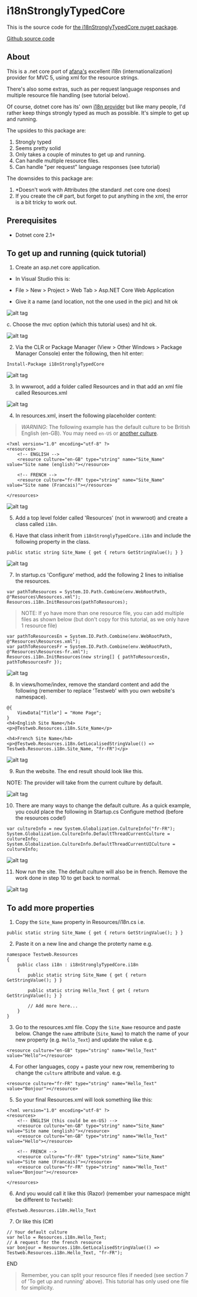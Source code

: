 # i18nStronglyTypedCore

This is the source code for [the i18nStronglyTypedCore nuget package](https://www.nuget.org/packages/i18nStronglyTypedCore).

[Github source code](https://github.com/HockeyJustin/i18nStronglyTypedCore)

## About

This is a .net core port of [afana's](http://afana.me/archive/2013/11/01/aspnet-mvc-internationalization-store-strings-in-database-or-xml.aspx/) excellent i18n (internationalization) provider for MVC 5, using xml for the resource strings. 

There's also some extras, such as per request language responses and multiple resource file handling (see tutorial below).
 
Of course, dotnet core has its' own [i18n provider](https://docs.microsoft.com/en-us/aspnet/core/fundamentals/localization?view=aspnetcore-2.1) 
but like many people, I'd rather keep things strongly typed as much as possible. It's simple to get up and running.

The upsides to this package are:
1. Strongly typed
2. Seems pretty solid
3. Only takes a couple of minutes to get up and running.
4. Can handle multiple resource files.
5. Can handle "per request" language responses (see tutorial)

The downsides to this package are:
1. *Doesn't work with Attributes (the standard .net core one does)
2. If you create the c# part, but forget to put anything in the xml, the error is a bit tricky to work out.

## Prerequisites

- Dotnet core 2.1+

## To get up and running (quick tutorial)

1. Create an asp.net core application. 
- In Visual Studio this is:
- File > New > Project > Web Tab > Asp.NET Core Web Application

- Give it a name (and location, not the one used in the pic) and hit ok

![alt tag](https://github.com//HockeyJustin/i18nStronglyTypedCore/blob/master/i18nStronglyTypedMVC/i18nStronglyTypedMVC/wwwroot/images/1.png?raw=true)

c. Choose the mvc option (which this tutorial uses) and hit ok.

![alt tag](https://github.com//HockeyJustin/i18nStronglyTypedCore/blob/master/i18nStronglyTypedMVC/i18nStronglyTypedMVC/wwwroot/images/2.png?raw=true)


2. Via the CLR or Package Manager (View > Other Windows > Package Manager Console) enter the following, then hit enter:

`Install-Package i18nStronglyTypedCore`

![alt tag](https://github.com//HockeyJustin/i18nStronglyTypedCore/blob/master/i18nStronglyTypedMVC/i18nStronglyTypedMVC/wwwroot/images/3.png?raw=true)

3. In wwwroot, add a folder called Resources and in that add an xml file called Resources.xml

![alt tag](https://github.com//HockeyJustin/i18nStronglyTypedCore/blob/master/i18nStronglyTypedMVC/i18nStronglyTypedMVC/wwwroot/images/4.png?raw=true)

4. In resources.xml, insert the following placeholder content:

> *WARNING*: The following example has the default culture to be British English (en-GB). You may need `en-US` or [another culture](https://msdn.microsoft.com/en-us/library/hh441729.aspx).

```
<?xml version="1.0" encoding="utf-8" ?>
<resources>
    <!-- ENGLISH -->
    <resource culture="en-GB" type="string" name="Site_Name" value="Site name (english)"></resource>
    
    <!-- FRENCH -->
    <resource culture="fr-FR" type="string" name="Site_Name" value="Site name (Francais)"></resource>

</resources>
```

![alt tag](https://github.com//HockeyJustin/i18nStronglyTypedCore/blob/master/i18nStronglyTypedMVC/i18nStronglyTypedMVC/wwwroot/images/4a.png?raw=true)

5. Add a top level folder called 'Resources' (not in wwwroot) and create a class called `i18n`.

6. Have that class inherit from `i18nStronglyTypedCore.i18n` and include the following property in the class.

`public static string Site_Name { get { return GetStringValue(); } }`


![alt tag](https://github.com//HockeyJustin/i18nStronglyTypedCore/blob/master/i18nStronglyTypedMVC/i18nStronglyTypedMVC/wwwroot/images/5.png?raw=true)

7. In startup.cs 'Configure' method, add the following 2 lines to initialise the resources.

```
var pathToResources = System.IO.Path.Combine(env.WebRootPath, @"Resources\Resources.xml");
Resources.i18n.InitResources(pathToResources);
```

> NOTE: If yo have more than one resource file, you can add multiple files as shown below (but don't copy for this tutorial, as we only have 1 resource file)  

```
var pathToResourcesEn = System.IO.Path.Combine(env.WebRootPath, @"Resources\Resources.xml");
var pathToResourcesFr = System.IO.Path.Combine(env.WebRootPath, @"Resources\Resources-fr.xml");
Resources.i18n.InitResources(new string[] { pathToResourcesEn, pathToResourcesFr });
```


![alt tag](https://github.com//HockeyJustin/i18nStronglyTypedCore/blob/master/i18nStronglyTypedMVC/i18nStronglyTypedMVC/wwwroot/images/6.png?raw=true)

8. In views/home/index, remove the standard content and add the following (remember to replace 'Testweb' with you own website's namespace).

```
@{
    ViewData["Title"] = "Home Page";
}
<h4>English Site Name</h4>
<p>@Testweb.Resources.i18n.Site_Name</p>

<h4>French Site Name</h4>
<p>@Testweb.Resources.i18n.GetLocalisedStringValue(() => Testweb.Resources.i18n.Site_Name, "fr-FR")</p>
```

![alt tag](https://github.com//HockeyJustin/i18nStronglyTypedCore/blob/master/i18nStronglyTypedMVC/i18nStronglyTypedMVC/wwwroot/images/7.png?raw=true)

9. Run the website. The end result should look like this.

NOTE: The provider will take from the current culture by default.

![alt tag](https://github.com//HockeyJustin/i18nStronglyTypedCore/blob/master/i18nStronglyTypedMVC/i18nStronglyTypedMVC/wwwroot/images/8.png?raw=true)

10. There are many ways to change the default culture. As a quick example, you could place the following in Startup.cs Configure method (before the resources code!)

```
var cultureInfo = new System.Globalization.CultureInfo("fr-FR");
System.Globalization.CultureInfo.DefaultThreadCurrentCulture = cultureInfo;
System.Globalization.CultureInfo.DefaultThreadCurrentUICulture = cultureInfo;
```


![alt tag](https://github.com//HockeyJustin/i18nStronglyTypedCore/blob/master/i18nStronglyTypedMVC/i18nStronglyTypedMVC/wwwroot/images/9.png?raw=true)


11. Now run the site. The default culture will also be in french. Remove the work done in step 10 to get back to normal.

![alt tag](https://github.com//HockeyJustin/i18nStronglyTypedCore/blob/master/i18nStronglyTypedMVC/i18nStronglyTypedMVC/wwwroot/images/10.png?raw=true)


## To add more properties

1. Copy the `Site_Name` property in Resources/i18n.cs i.e. 

`public static string Site_Name { get { return GetStringValue(); } }` 

2. Paste it on a new line and change the proterty name e.g. 

```
namespace Testweb.Resources
{
    public class i18n : i18nStronglyTypedCore.i18n
    {
        public static string Site_Name { get { return GetStringValue(); } }

        public static string Hello_Text { get { return GetStringValue(); } }

        // Add more here...
    }
}
```

3. Go to the resources.xml file. Copy the `Site_Name` resource and paste below. Change the `name` attribute (`Site_Name`) 
to match the name of your new property (e.g. `Hello_Text`) and update the value e.g.

`<resource culture="en-GB" type="string" name="Hello_Text" value="Hello"></resource>`

4. For other languages, copy + paste your new row, remembering to change the `culture` attribute and value. e.g. 

`<resource culture="fr-FR" type="string" name="Hello_Text" value="Bonjour"></resource>`

5. So your final Resources.xml will look something like this:

```
<?xml version="1.0" encoding="utf-8" ?>
<resources>
    <!-- ENGLISH (this could be en-US) -->
    <resource culture="en-GB" type="string" name="Site_Name" value="Site name (english)"></resource>
    <resource culture="en-GB" type="string" name="Hello_Text" value="Hello"></resource>

    <!-- FRENCH -->
    <resource culture="fr-FR" type="string" name="Site_Name" value="Site name (Francais)"></resource>
    <resource culture="fr-FR" type="string" name="Hello_Text" value="Bonjour"></resource>

</resources>

```

6. And you would call it like this (Razor) (remember your namespace might be different to `Testweb`):

`@Testweb.Resources.i18n.Hello_Text`

7. Or like this (C#)

```
// Your default culture
var hello = Resources.i18n.Hello_Text;
// A request for the french resource
var bonjour = Resources.i18n.GetLocalisedStringValue(() => Testweb.Resources.i18n.Hello_Text, "fr-FR");
```

END


> Remember, you can split your resource files if needed (see section 7 of 'To get up and running' above). This tutorial has only used one file for simplicity.





